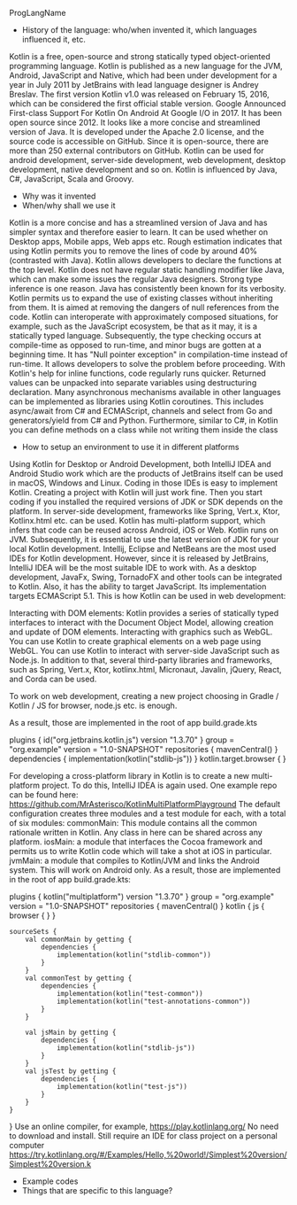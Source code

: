 ProgLangName

- History of the language: who/when invented it, which languages influenced it, etc.

Kotlin is a free, open-source and strong statically typed object-oriented programming language. Kotlin is published as a new language for the JVM, Android, JavaScript and Native, which had been under development for a year in July 2011 by JetBrains with lead language designer is Andrey Breslav. The first version Kotlin v1.0 was released on February 15, 2016, which can be considered the first official stable version. Google Announced First-class Support For Kotlin On Android At Google I/O in 2017. It has been open source since 2012. It looks like a more concise and streamlined version of Java. It is developed under the Apache 2.0 license, and the source code is accessible on GitHub. Since it is open-source, there are more than 250 external contributors on GitHub. Kotlin can be used for android development, server-side development, web development, desktop development, native development and so on.  Kotlin is influenced by Java, C#, JavaScript, Scala and Groovy. 

- Why was it invented
- When/why shall we use it

Kotlin is a more concise and has a streamlined version of Java and has simpler syntax and therefore easier to learn.  It can be used whether on Desktop apps, Mobile apps, Web apps etc. Rough estimation indicates that using Kotlin permits you to remove the lines of code by around 40% (contrasted with Java). Kotlin allows developers to declare the functions at the top level. Kotlin does not have regular static handling modifier like Java, which can make some issues the regular Java designers. Strong type inference is one reason. Java has consistently been known for its verbosity. Kotlin permits us to expand the use of existing classes without inheriting from them. It is aimed at removing the dangers of null references from the code. Kotlin can interoperate with approximately composed situations, for example, such as the JavaScript ecosystem, be that as it may, it is a statically typed language. Subsequently, the type checking occurs at compile-time as opposed to run-time, and minor bugs are gotten at a beginning time. It has "Null pointer exception" in compilation-time instead of run-time.  It allows developers to solve the problem before proceeding. With Kotlin's help for inline functions, code regularly runs quicker. Returned values can be unpacked into separate variables using destructuring declaration. Many asynchronous mechanisms available in other languages can be implemented as libraries using Kotlin coroutines. This includes async/await from C# and ECMAScript, channels and select from Go and generators/yield from C# and Python. Furthermore, similar to C#, in Kotlin you can define methods on a class while not writing them inside the class 

- How to setup an environment to use it in different platforms

Using Kotlin for Desktop or Android Development, both IntelliJ IDEA and Android Studio work which are the products of JetBrains itself can be used in macOS, Windows and Linux. Coding in those IDEs is easy to implement Kotlin. Creating a project with Kotlin will just work fine. Then you start coding if you installed the required versions of JDK or SDK depends on the platform. In server-side development, frameworks like Spring, Vert.x, Ktor, Kotlinx.html etc. can be used.
Kotlin has multi-platform support, which infers that code can be reused across Android, iOS or Web. Kotlin runs on JVM. Subsequently, it is essential to use the latest version of JDK for your local Kotlin development. Intellij, Eclipse and NetBeans are the most used IDEs for Kotlin development. However, since it is released by JetBrains, IntelliJ IDEA will be the most suitable IDE to work with. As a desktop development, JavaFx, Swing, TornadoFX and other tools can be integrated to Kotlin. Also, it has the ability to target JavaScript. Its implementation targets ECMAScript 5.1. This is how Kotlin can be used in web development:

Interacting with DOM elements: Kotlin provides a series of statically typed interfaces to interact with the Document Object Model, allowing creation and update of DOM elements.
Interacting with graphics such as WebGL. You can use Kotlin to create graphical elements on a web page using WebGL.
You can use Kotlin to interact with server-side JavaScript such as Node.js. In addition to that, several third-party libraries and frameworks, such as Spring, Vert.x, Ktor, kotlinx.html, Micronaut,  Javalin, jQuery, React, and Corda can be used.

To work on web development, creating a new project choosing in Gradle / Kotlin / JS for browser, node.js etc. is enough. 




As a result, those are implemented in the root of app build.grade.kts

plugins {
    id("org.jetbrains.kotlin.js") version "1.3.70"
}
group = "org.example"
version = "1.0-SNAPSHOT"
repositories {
    mavenCentral()
}
dependencies {
    implementation(kotlin("stdlib-js"))
}
kotlin.target.browser { } 

For developing a cross-platform library in Kotlin is to create a new multi-platform project. To do this, IntelliJ IDEA is again used. One example repo can be found here:
https://github.com/MrAsterisco/KotlinMultiPlatformPlayground
The default configuration creates three modules and a test module for each, with a total of six modules:
commonMain: This module contains all the common rationale written in Kotlin. Any class in here can be shared across any platform.
iosMain: a module that interfaces the Cocoa framework and permits us to write Kotlin code which will take a shot at iOS in particular. 
jvmMain: a module that compiles to Kotlin/JVM and links the Android system. This will work on Android only. As a result, those are implemented in the root of app build.grade.kts:

plugins {
    kotlin("multiplatform") version "1.3.70"
}
group = "org.example"
version = "1.0-SNAPSHOT"
repositories {
    mavenCentral()
}
kotlin {
    js {
        browser { }
    }

    sourceSets {
        val commonMain by getting {
            dependencies {
                implementation(kotlin("stdlib-common"))
            }
        }
        val commonTest by getting {
            dependencies {
                implementation(kotlin("test-common"))
                implementation(kotlin("test-annotations-common"))
            }
        }

        val jsMain by getting {
            dependencies {
                implementation(kotlin("stdlib-js"))
            }
        }
        val jsTest by getting {
            dependencies {
                implementation(kotlin("test-js"))
            }
        }
    }
}
Use an online compiler, for example, https://play.kotlinlang.org/ 
No need to download and install. Still require an IDE for class project on a personal computer
https://try.kotlinlang.org/#/Examples/Hello,%20world!/Simplest%20version/Simplest%20version.k


- Example codes
- Things that are specific to this language?
